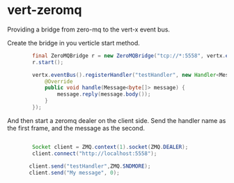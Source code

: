 vert-zeromq
===========

Providing a bridge from zero-mq to the vert-x event bus.

Create the bridge in you verticle start method.
```java
        final ZeroMQBridge r = new ZeroMQBridge("tcp://*:5558", vertx.eventBus());
        r.start();

        vertx.eventBus().registerHandler("testHandler", new Handler<Message<byte[]>>() {
            @Override
            public void handle(Message<byte[]> message) {
                message.reply(message.body());
            }
        });
```

And then start a zeromq dealer on the client side.  Send the handler name as the first frame, and the message as the second.

```java

        Socket client = ZMQ.context(1).socket(ZMQ.DEALER);
        client.connect("http://localhost:5558");

       client.send("testHandler",ZMQ.SNDMORE);
       client.send("My message", 0);

```

